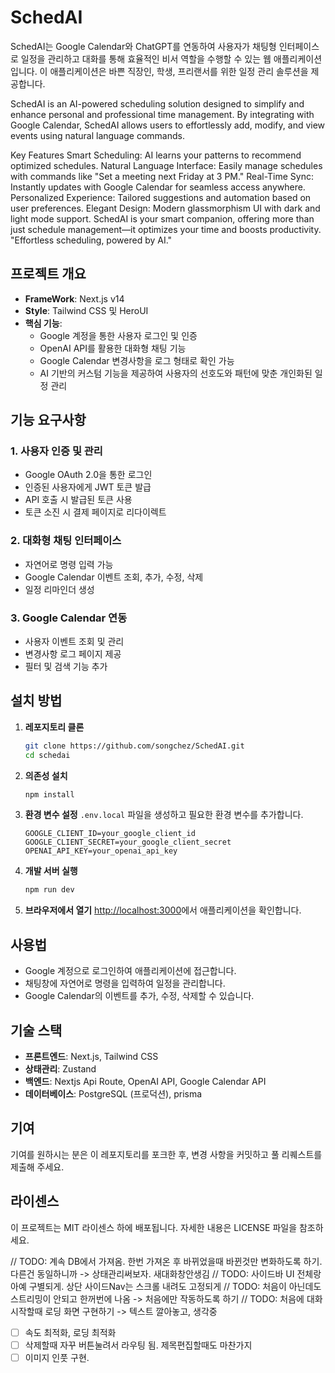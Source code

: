 # SchedAI

SchedAI는 Google Calendar와 ChatGPT를 연동하여 사용자가 채팅형 인터페이스로 일정을 관리하고 대화를 통해 효율적인 비서 역할을 수행할 수 있는 웹 애플리케이션입니다. 이 애플리케이션은 바쁜 직장인, 학생, 프리랜서를 위한 일정 관리 솔루션을 제공합니다.

SchedAI is an AI-powered scheduling solution designed to simplify and enhance personal and professional time management. By integrating with Google Calendar, SchedAI allows users to effortlessly add, modify, and view events using natural language commands.

Key Features
Smart Scheduling: AI learns your patterns to recommend optimized schedules.
Natural Language Interface: Easily manage schedules with commands like "Set a meeting next Friday at 3 PM."
Real-Time Sync: Instantly updates with Google Calendar for seamless access anywhere.
Personalized Experience: Tailored suggestions and automation based on user preferences.
Elegant Design: Modern glassmorphism UI with dark and light mode support.
SchedAI is your smart companion, offering more than just schedule management—it optimizes your time and boosts productivity. "Effortless scheduling, powered by AI."

## 프로젝트 개요

- **FrameWork**: Next.js v14
- **Style**: Tailwind CSS 및 HeroUI
- **핵심 기능**:
  - Google 계정을 통한 사용자 로그인 및 인증
  - OpenAI API를 활용한 대화형 채팅 기능
  - Google Calendar 변경사항을 로그 형태로 확인 가능
  - AI 기반의 커스텀 기능을 제공하여 사용자의 선호도와 패턴에 맞춘 개인화된 일정 관리

## 기능 요구사항

### 1. 사용자 인증 및 관리

- Google OAuth 2.0을 통한 로그인
- 인증된 사용자에게 JWT 토큰 발급
- API 호출 시 발급된 토큰 사용
- 토큰 소진 시 결제 페이지로 리다이렉트

### 2. 대화형 채팅 인터페이스

- 자연어로 명령 입력 가능
- Google Calendar 이벤트 조회, 추가, 수정, 삭제
- 일정 리마인더 생성

### 3. Google Calendar 연동

- 사용자 이벤트 조회 및 관리
- 변경사항 로그 페이지 제공
- 필터 및 검색 기능 추가

## 설치 방법

1. **레포지토리 클론**

   ```bash
   git clone https://github.com/songchez/SchedAI.git
   cd schedai
   ```

2. **의존성 설치**

   ```bash
   npm install
   ```

3. **환경 변수 설정**
   `.env.local` 파일을 생성하고 필요한 환경 변수를 추가합니다.

   ```plaintext
   GOOGLE_CLIENT_ID=your_google_client_id
   GOOGLE_CLIENT_SECRET=your_google_client_secret
   OPENAI_API_KEY=your_openai_api_key
   ```

4. **개발 서버 실행**

   ```bash
   npm run dev
   ```

5. **브라우저에서 열기**
   [http://localhost:3000](http://localhost:3000)에서 애플리케이션을 확인합니다.

## 사용법

- Google 계정으로 로그인하여 애플리케이션에 접근합니다.
- 채팅창에 자연어로 명령을 입력하여 일정을 관리합니다.
- Google Calendar의 이벤트를 추가, 수정, 삭제할 수 있습니다.

## 기술 스택

- **프론트엔드**: Next.js, Tailwind CSS
- **상태관리**: Zustand
- **백엔드**: Nextjs Api Route, OpenAI API, Google Calendar API
- **데이터베이스**: PostgreSQL (프로덕션), prisma

## 기여

기여를 원하시는 분은 이 레포지토리를 포크한 후, 변경 사항을 커밋하고 풀 리퀘스트를 제출해 주세요.

## 라이센스

이 프로젝트는 MIT 라이센스 하에 배포됩니다. 자세한 내용은 LICENSE 파일을 참조하세요.

// TODO: 계속 DB에서 가져옴. 한번 가져온 후 바뀌었을때 바뀐것만 변화하도록 하기. 다른건 동일하니까 -> 상태관리써보자. 새대화창안생김
// TODO: 사이드바 UI 전체랑 아예 구별되게. 상단 사이드Nav는 스크롤 내려도 고정되게
// TODO: 처음이 아닌데도 스트리밍이 안되고 한꺼번에 나옴 -> 처음에만 작동하도록 하기
// TODO: 처음에 대화 시작할때 로딩 화면 구현하기 -> 텍스트 깔아놓고, 생각중

- [ ] 속도 최적화, 로딩 최적화
- [ ] 삭제할때 자꾸 버튼눌려서 라우팅 됨. 제목편집할때도 마찬가지
- [ ] 이미지 인풋 구현.
